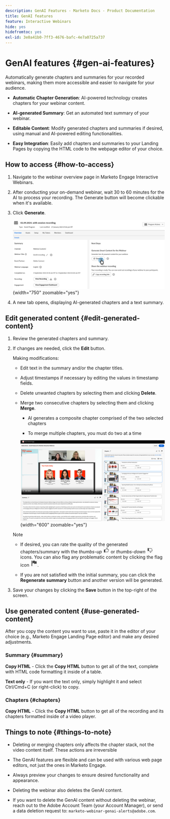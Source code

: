 ```yaml
---
description: GenAI Features - Marketo Docs - Product Documentation
title: GenAI features
feature: Interactive Webinars
hide: yes
hidefromtoc: yes
exl-id: 3e0a41b0-7ff3-4676-bafc-4e7a0725a737
---
```

# GenAI features {#gen-ai-features} 

Automatically generate chapters and summaries for your recorded webinars, making them more accessible and easier to navigate for your audience.

* **Automatic Chapter Generation**: AI-powered technology creates chapters for your webinar content.

* **AI-generated Summary**: Get an automated text summary of your webinar.

* **Editable Content**: Modify generated chapters and summaries if desired, using manual and AI-powered editing functionalities.

* **Easy Integration**: Easily add chapters and summaries to your Landing Pages by copying the HTML code to the webpage editor of your choice.

## How to access {#how-to-access}

1. Navigate to the webinar overview page in Marketo Engage Interactive Webinars.

1. After conducting your on-demand webinar, wait 30 to 60 minutes for the AI to process your recording. The Generate button will become clickable when it's available.

1. Click **Generate**.

   ![](assets/gen-ai-features-1.png){width="750" zoomable="yes"}

1. A new tab opens, displaying AI-generated chapters and a text summary.

## Edit generated content {#edit-generated-content}

1. Review the generated chapters and summary.

1. If changes are needed, click the **Edit** button.

   Making modifications:

   * Edit text in the summary and/or the chapter titles.

   * Adjust timestamps if necessary by editing the values in timestamp fields.

   * Delete unwanted chapters by selecting them and clicking **Delete**.

   * Merge two consecutive chapters by selecting them and clicking **Merge**.

     * AI generates a composite chapter comprised of the two selected chapters

     * To merge multiple chapters, you must do two at a time

      ![](assets/gen-ai-features-2.png){width="600" zoomable="yes"}

   >[!NOTE]
   >
   >* If desired, you can rate the quality of the generated chapters/summary with the _thumbs-up_ ![Thumbs up icon](assets/icon-thumbs-up.png) or _thumbs-down_ ![Thumbs down icon](assets/icon-thumbs-down.png) icons. You can also flag any problematic content by clicking the flag icon ![Flag icon](assets/icon-flag.png).
   >
   >* If you are not satisfied with the initial summary, you can click the **Regenerate summary** button and another version will be generated.

1. Save your changes by clicking the **Save** button in the top-right of the screen.

## Use generated content {#use-generated-content}

After you copy the content you want to use, paste it in the editor of your choice (e.g., Marketo Engage Landing Page editor) and make any desired adjustments.

### Summary {#summary}

**Copy HTML** - Click the **Copy HTML** button to get all of the text, complete with HTML code formatting it inside of a table.

**Text only** - If you want the text only, simply highlight it and select Ctrl/Cmd+C (or right-click) to copy.

### Chapters {#chapters}

**Copy HTML** - Click the **Copy HTML** button to get all of the recording and its chapters formatted inside of a video player.

## Things to note {#things-to-note}

* Deleting or merging chapters only affects the chapter stack, not the video content itself. These actions are irreversible

* The GenAI features are flexible and can be used with various web page editors, not just the ones in Marketo Engage.

* Always preview your changes to ensure desired functionality and appearance.

* Deleting the webinar also deletes the GenAI content.

* If you want to delete the GenAI content without deleting the webinar, reach out to the Adobe Account Team (your Account Manager), or send a data deletion request to: `marketo-webinar-genai-alerts@adobe.com`.
